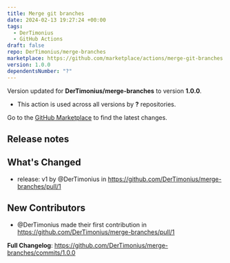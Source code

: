 ```yaml
---
title: Merge git branches
date: 2024-02-13 19:27:24 +00:00
tags:
  - DerTimonius
  - GitHub Actions
draft: false
repo: DerTimonius/merge-branches
marketplace: https://github.com/marketplace/actions/merge-git-branches
version: 1.0.0
dependentsNumber: "?"
---
```



Version updated for **DerTimonius/merge-branches** to version **1.0.0**.
- This action is used across all versions by **?** repositories.

Go to the [GitHub Marketplace](https://github.com/marketplace/actions/merge-git-branches) to find the latest changes.

## Release notes

## What's Changed
* release: v1 by @DerTimonius in https://github.com/DerTimonius/merge-branches/pull/1

## New Contributors
* @DerTimonius made their first contribution in https://github.com/DerTimonius/merge-branches/pull/1

**Full Changelog**: https://github.com/DerTimonius/merge-branches/commits/1.0.0
